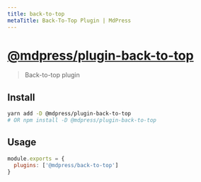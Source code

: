 ```yaml
---
title: back-to-top
metaTitle: Back-To-Top Plugin | MdPress
---
```


# [@mdpress/plugin-back-to-top](https://github.com/docschina/mdpress/tree/master/packages/%40mdpress/plugin-back-to-top)

> Back-to-top plugin

## Install

```bash
yarn add -D @mdpress/plugin-back-to-top
# OR npm install -D @mdpress/plugin-back-to-top
```

## Usage

```javascript
module.exports = {
  plugins: ['@mdpress/back-to-top']
}
```

